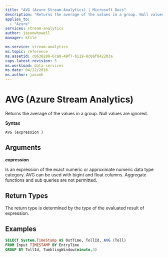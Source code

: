 ```yaml
---
title: "AVG (Azure Stream Analytics) | Microsoft Docs"
description: "Returns the average of the values in a group. Null values are ignored."
applies_to: 
  - "Azure"
services: stream-analytics
author: jasonwhowell
manager: kfile

ms.service: stream-analytics
ms.topic: reference
ms.assetid: c0638288-6ca0-49f7-b119-8c0af842203a
caps.latest.revision: 5
ms.workload: data-services
ms.date: 04/22/2016
ms.author: jasonh
---
```


# AVG (Azure Stream Analytics)
  Returns the average of the values in a group. Null values are ignored.  
  
 **Syntax**  
  
```  
AVG (expression )  
```  
  
## Arguments  
 **expression**  
  
 Is an expression of the exact numeric or approximate numeric data type category. AVG can be used with bigint and float columns. Aggregate functions and sub queries are not permitted.  
  
## Return Types  
 The return type is determined by the type of the evaluated result of expression.  
  
## Examples  
  
```SQL
SELECT System.TimeStamp AS OutTime, TollId, AVG (Toll)   
FROM Input TIMESTAMP BY EntryTime  
GROUP BY TollId, TumblingWindow(minute,3)  
  
```  
  
  
